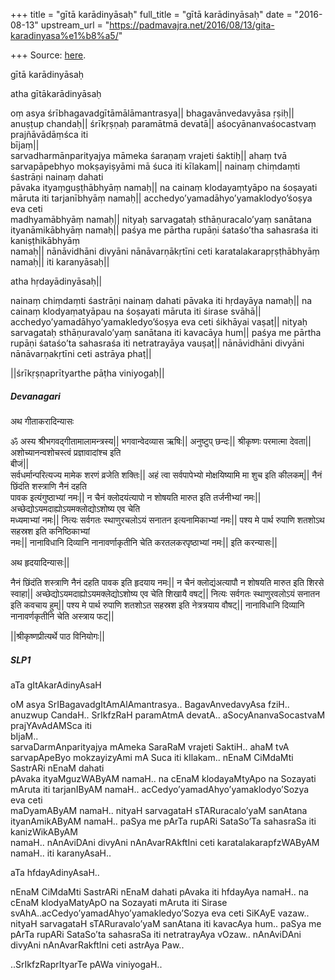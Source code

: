 +++
title = "gītā karādinyāsaḥ"
full_title = "gītā karādinyāsaḥ"
date = "2016-08-13"
upstream_url = "https://padmavajra.net/2016/08/13/gita-karadinyasa%e1%b8%a5/"

+++
Source: [here](https://padmavajra.net/2016/08/13/gita-karadinyasa%e1%b8%a5/).

gītā karādinyāsaḥ

atha gītākarādinyāsaḥ

oṃ asya śrībhagavadgītāmālāmantrasya\|\| bhagavānvedavyāsa ṛṣiḥ\|\|
anuṣṭup chandaḥ\|\| śrīkṛṣṇaḥ paramātmā devatā\|\| aśocyānanvaśocastvaṃ
prajñāvādāṃśca iti  
bījaṃ\|\|  
sarvadharmānparityajya māmeka śaraṇaṃ vrajeti śaktiḥ\|\| ahaṃ tvā
sarvapāpebhyo mokṣayiṣyāmi mā śuca iti kīlakam\|\| nainaṃ chiṃdaṃti
śastrāṇi nainaṃ dahati  
pāvaka ityaṃguṣṭhābhyāṃ namaḥ\|\| na cainaṃ klodayaṃtyāpo na śoṣayati
māruta iti tarjanībhyāṃ namaḥ\|\| acchedyo’yamadāhyo’yamaklodyo’śoṣya
eva ceti  
madhyamābhyāṃ namaḥ\|\| nityaḥ sarvagataḥ sthāṇuracalo’yaṃ sanātana
ityanāmikābhyāṃ namaḥ\|\| paśya me pārtha rupāṇi śataśo’tha sahasraśa
iti kaniṣṭhikābhyāṃ  
namaḥ\|\| nānāvidhāni divyāni nānāvarṇākṛtīni ceti
karatalakarapṛṣṭhābhyāṃ namaḥ\|\| iti karanyāsaḥ\|\|

atha hṛdayādinyāsaḥ\|\|

nainaṃ chiṃdaṃti śastrāṇi nainaṃ dahati pāvaka iti hṛdayāya namaḥ\|\| na
cainaṃ klodyaṃatyāpau na śoṣayati māruta iti śirase svāhā\|\|
acchedyo’yamadāhyo’yamakledyo’śoṣya eva ceti śikhāyai vaṣaṭ\|\| nityaḥ
sarvagataḥ sthāṇuravalo’yaṃ sanātana iti kavacāya hum\|\| paśya me
pārtha rupāṇi śataśo’ta sahasraśa iti netratrayāya vauṣaṭ\|\|
nānāvidhāni divyāni nānāvarṇakṛtīni ceti astrāya phaṭ\|\|

\|\|śrīkṛṣṇaprītyarthe pāṭha viniyogaḥ\|\|

##### Devanagari

अथ गीताकरादिन्यासः

ॐ अस्य श्रीभगवद्गीतामालामन्त्रस्य\|\| भगवान्वेदव्यास ऋषिः\|\| अनुष्टुप्
छन्दः\|\| श्रीकृष्णः परमात्मा देवता\|\| अशोच्यानन्वशोचस्त्वं
प्रज्ञावादांश्च इति  
बीजं\|\|  
सर्वधर्मान्परित्यज्य मामेक शरणं व्रजेति शक्तिः\|\| अहं त्वा सर्वपापेभ्यो
मोक्षयिष्यामि मा शुच इति कीलकम्\|\| नैनं छिंदंति शस्त्राणि नैनं दहति  
पावक इत्यंगुष्ठाभ्यां नमः\|\| न चैनं क्लोदयंत्यापो न शोषयति मारुत इति
तर्जनीभ्यां नमः\|\| अच्छेद्योऽयमदाह्योऽयमक्लोद्योऽशोष्य एव चेति  
मध्यमाभ्यां नमः\|\| नित्यः सर्वगतः स्थाणुरचलोऽयं सनातन इत्यनामिकाभ्यां
नमः\|\| पश्य मे पार्थ रुपाणि शतशोऽथ सहस्रश इति कनिष्ठिकाभ्यां  
नमः\|\| नानाविधानि दिव्यानि नानावर्णाकृतीनि चेति करतलकरपृष्ठाभ्यां
नमः\|\| इति करन्यासः\|\|

अथ हृदयादिन्यासः\|\|

नैनं छिंदंति शस्त्राणि नैनं दहति पावक इति हृदयाय नमः\|\| न चैनं
क्लोद्यंअत्यापौ न शोषयति मारुत इति शिरसे स्वाहा\|\|
अच्छेद्योऽयमदाह्योऽयमक्लेद्योऽशोष्य एव चेति शिखायै वषट्\|\| नित्यः
सर्वगतः स्थाणुरवलोऽयं सनातन इति कवचाय हुम्\|\| पश्य मे पार्थ रुपाणि
शतशोऽत सहस्रश इति नेत्रत्रयाय वौषट्\|\| नानाविधानि दिव्यानि
नानावर्णकृतीनि चेति अस्त्राय फट्\|\|

\|\|श्रीकृष्णप्रीत्यर्थे पाठ विनियोगः\|\|

##### SLP1

aTa gItAkarAdinyAsaH

oM asya SrIBagavadgItAmAlAmantrasya.. BagavAnvedavyAsa fziH.. anuzwup
CandaH.. SrIkfzRaH paramAtmA devatA.. aSocyAnanvaSocastvaM
prajYAvAdAMSca iti  
bIjaM..  
sarvaDarmAnparityajya mAmeka SaraRaM vrajeti SaktiH.. ahaM tvA
sarvapApeByo mokzayizyAmi mA Suca iti kIlakam.. nEnaM CiMdaMti SastrARi
nEnaM dahati  
pAvaka ityaMguzWAByAM namaH.. na cEnaM klodayaMtyApo na Sozayati mAruta
iti tarjanIByAM namaH.. acCedyo’yamadAhyo’yamaklodyo’Sozya eva ceti  
maDyamAByAM namaH.. nityaH sarvagataH sTARuracalo’yaM sanAtana
ityanAmikAByAM namaH.. paSya me pArTa rupARi SataSo’Ta sahasraSa iti
kanizWikAByAM  
namaH.. nAnAviDAni divyAni nAnAvarRAkftIni ceti karatalakarapfzWAByAM
namaH.. iti karanyAsaH..

aTa hfdayAdinyAsaH..

nEnaM CiMdaMti SastrARi nEnaM dahati pAvaka iti hfdayAya namaH.. na
cEnaM klodyaMatyApO na Sozayati mAruta iti Sirase
svAhA..acCedyo’yamadAhyo’yamakledyo’Sozya eva ceti SiKAyE vazaw.. nityaH
sarvagataH sTARuravalo’yaM sanAtana iti kavacAya hum.. paSya me pArTa
rupARi SataSo’ta sahasraSa iti netratrayAya vOzaw.. nAnAviDAni divyAni
nAnAvarRakftIni ceti astrAya Paw..

..SrIkfzRaprItyarTe pAWa viniyogaH..



##### 
